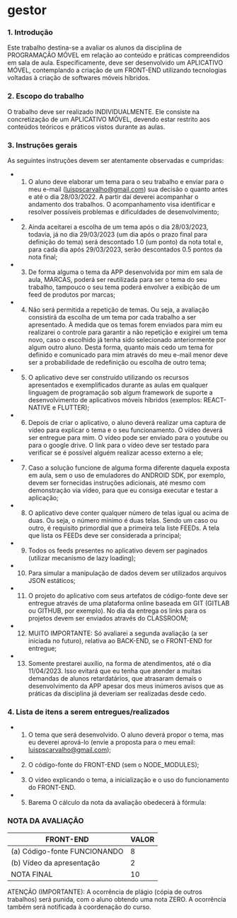 # gestor

### 1. Introdução
Este trabalho destina-se a avaliar os alunos da disciplina de PROGRAMAÇÃO MÓVEL em relação ao conteúdo e práticas
compreendidos em sala de aula. Especificamente, deve ser desenvolvido um APLICATIVO MÓVEL, contemplando a criação de um
FRONT-END utilizando tecnologias voltadas à criação de softwares móveis híbridos.
### 2. Escopo do trabalho
O trabalho deve ser realizado INDIVIDUALMENTE. Ele consiste na concretização de um APLICATIVO MÓVEL, devendo estar
restrito aos conteúdos teóricos e práticos vistos durante as aulas.
### 3. Instruções gerais
As seguintes instruções devem ser atentamente observadas e cumpridas:
- 1. O aluno deve elaborar um tema para o seu trabalho e enviar para o meu e-mail (luispscarvalho@gmail.com) sua decisão o
quanto antes e até o dia 28/03/2022. A partir daí deverei acompanhar o andamento dos trabalhos. O acompanhamento
visa identificar e resolver possíveis problemas e dificuldades de desenvolvimento;
- 2. Ainda aceitarei a escolha de um tema após o dia 28/03/2023, todavia, já no dia 29/03/2023 (um dia após o prazo final para
definição do tema) será descontado 1.0 (um ponto) da nota total e, para cada dia após 29/03/2023, serão descontados 0.5
pontos da nota final;
- 3. De forma alguma o tema da APP desenvolvida por mim em sala de aula, MARCAS, poderá ser reutilizada para ser o tema
do seu trabalho, tampouco o seu tema poderá envolver a exibição de um feed de produtos por marcas;
- 4. Não será permitida a repetição de temas. Ou seja, a avaliação consistirá da escolha de um tema por cada trabalho a ser
apresentado. À medida que os temas forem enviados para mim eu realizarei o controle para garantir a não repetição e
exigirei um tema novo, caso o escolhido já tenha sido selecionado anteriormente por algum outro aluno. Desta forma,
quanto mais cedo um tema for definido e comunicado para mim através do meu e-mail menor deve ser a probabilidade de
redefinição ou escolha de outro tema;
- 5. O aplicativo deve ser construído utilizando os recursos apresentados e exemplificados durante as aulas em qualquer
linguagem de programação sob algum framework de suporte a desenvolvimento de aplicativos móveis híbridos (exemplos:
REACT-NATIVE e FLUTTER);
- 6. Depois de criar o aplicativo, o aluno deverá realizar uma captura de vídeo para explicar o tema e o seu funcionamento. O
vídeo deverá ser entregue para mim. O vídeo pode ser enviado para o youtube ou para o google drive. O link para o vídeo
deve ser testado para verificar se é possível alguém realizar acesso externo a ele;
- 7. Caso a solução funcione de alguma forma diferente daquela exposta em aula, sem o uso de emuladores do ANDROID
SDK, por exemplo, devem ser fornecidas instruções adicionais, até mesmo com demonstração via vídeo, para que eu
consiga executar e testar a aplicação;
- 8. O aplicativo deve conter qualquer número de telas igual ou acima de duas. Ou seja, o número mínimo é duas telas. Sendo
um caso ou outro, é requisito primordial que a primeira tela liste FEEDs. A tela que lista os FEEDs deve ser considerada a
principal;
- 9. Todos os feeds presentes no aplicativo devem ser paginados (utilizar mecanismo de lazy loading);
- 10. Para simular a manipulação de dados devem ser utilizados arquivos JSON estáticos;
- 11. O projeto do aplicativo com seus artefatos de código-fonte deve ser entregue através de uma plataforma online baseada
em GIT (GITLAB ou GITHUB, por exemplo). No dia da entrega os links para os projetos devem ser enviados através do
CLASSROOM;
- 12. MUITO IMPORTANTE: Só avaliarei a segunda avaliação (a ser iniciada no futuro), relativa ao BACK-END, se o FRONT-END for entregue;
- 13. Somente prestarei auxílio, na forma de atendimentos, até o dia 11/04/2023. Isso evitará que eu tenha que atender a
muitas demandas de alunos retardatários, que atrasaram demais o desenvolvimento da APP apesar dos meus inúmeros
avisos que as práticas da disciplina já deveriam ser realizadas desde cedo.

### 4. Lista de itens a serem entregues/realizados
- 1. O tema que será desenvolvido. O aluno deverá propor o tema, mas eu deverei aprová-lo (envie a proposta para o meu
email: luispscarvalho@gmail.com);
- 2. O código-fonte do FRONT-END (sem o NODE_MODULES);
- 3. O vídeo explicando o tema, a inicialização e o uso do funcionamento do FRONT-END.
- 5. Barema
O cálculo da nota da avaliação obedecerá à fórmula:

### NOTA DA AVALIAÇÃO
|FRONT-END | VALOR |
|---|---|
| (a) Código-fonte FUNCIONANDO | 8 |
| (b) Vídeo da apresentação | 2 |
| NOTA FINAL | 10 |

ATENÇÃO (IMPORTANTE): A ocorrência de plágio (cópia de outros trabalhos) será punida, com o aluno obtendo uma nota ZERO. A
ocorrência também será notificada à coordenação do curso.
